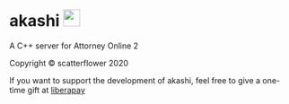 # akashi <img src="https://github.com/AttorneyOnline/akashi/blob/master/resource/icon.png" width=30 height=30>
A C++ server for Attorney Online 2

Copyright © scatterflower 2020

If you want to support the development of akashi, feel free to give a one-time gift at [liberapay](https://liberapay.com/scatterflower/)
